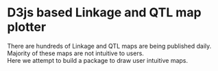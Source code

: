 # D3js based Linkage and QTL map plotter

There are hundreds of Linkage and QTL maps are being published daily. Majority of these maps are not intuitive to users. <br>
Here we attempt to build a package to draw user intuitive maps. 

